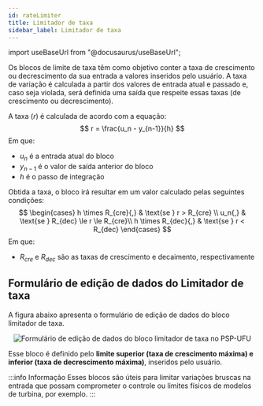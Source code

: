 ```yaml
---
id: rateLimiter
title: Limitador de taxa
sidebar_label: Limitador de taxa
---
```

import useBaseUrl from "@docusaurus/useBaseUrl";

<link rel="stylesheet" href={useBaseUrl("katex/katex.min.css")} />

Os blocos de limite de taxa têm como objetivo conter a taxa de crescimento ou decrescimento da sua entrada a valores inseridos pelo usuário. A taxa de variação é calculada a partir dos valores de entrada atual e passado e, caso seja violada, será definida uma saída que respeite essas taxas (de crescimento ou decrescimento).

A taxa ($r$) é calculada de acordo com a equação:
$$
r = \frac{u_n - y_{n-1}}{h}
$$
Em que:
- $u_n$	é a entrada atual do bloco
- $y_{n-1}$	é o valor de saída anterior do bloco
- $h$	é o passo de integração

Obtida a taxa, o bloco irá resultar em um valor calculado pelas seguintes condições:
$$
\begin{cases}
h \times R_{cre}{,}	& \text{se } r > R_{cre} \\
u_n{,}		& \text{se } R_{dec} \le r \le R_{cre}\\
h \times R_{dec}{,}	& \text{se } r < R_{dec}
\end{cases}
$$
Em que:
- $R_{cre}$ e $R_{dec}$	são as taxas de crescimento e decaimento, respectivamente

## Formulário de edição de dados do Limitador de taxa
A figura abaixo apresenta o formulário de edição de dados do bloco limitador de taxa.

<div><center><img src={useBaseUrl("images/rateLimitForm.png")} alt="Formulário de edição de dados do bloco limitador de taxa no PSP-UFU" title="Formulário de edição de dados do bloco limitador de taxa no PSP-UFU" /></center></div>

Esse bloco é definido pelo **limite superior (taxa de crescimento máxima) e inferior (taxa de decrescimento máxima)**, inseridos pelo usuário.

:::info Informação
Esses blocos são úteis para limitar variações bruscas na entrada que possam comprometer o controle ou limites físicos de modelos de turbina, por exemplo.
:::